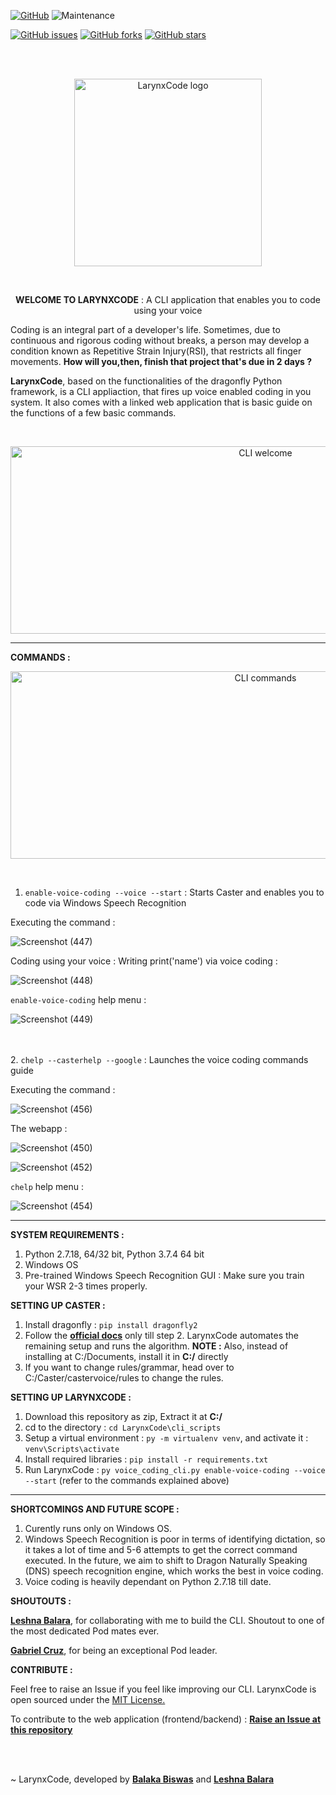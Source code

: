 [![GitHub](https://img.shields.io/github/license/MLH-Fellowship/LarynxCode)](https://github.com/MLH-Fellowship/LarynxCode/blob/master/LICENSE.txt)
![Maintenance](https://img.shields.io/maintenance/yes/2021)

[![GitHub issues](https://img.shields.io/github/issues/MLH-Fellowship/LarynxCode)](https://github.com/MLH-Fellowship/LarynxCode/issues)
[![GitHub forks](https://img.shields.io/github/forks/MLH-Fellowship/LarynxCode?style=social)](https://github.com/MLH-Fellowship/LarynxCode/network/members)
[![GitHub stars](https://img.shields.io/github/stars/MLH-Fellowship/LarynxCode?style=social)](https://github.com/MLH-Fellowship/LarynxCode/stargazers)

<br><br>

<p align="center">
       <img src="https://user-images.githubusercontent.com/49288068/107161201-2678fd00-69c1-11eb-9190-348f7a85b2c7.png" alt="LarynxCode logo" width="300" height="300" />
</p>

<br>

<p align="center">
   <strong>WELCOME TO LARYNXCODE</strong> : A CLI application that enables you to code using your voice
</p>

Coding is an integral part of a developer's life. Sometimes, due to continuous and rigorous coding without breaks, a person may develop a condition known as Repetitive Strain Injury(RSI), that restricts all finger movements. **How will you,then, finish that project that's due in 2 days ?**

**LarynxCode**, based on the functionalities of the dragonfly Python framework, is a CLI appliaction, that fires up voice enabled coding in you system. It also comes with a linked web application that is basic guide on the functions of a few basic commands.

<br>
<p align="center">
       <img src="https://user-images.githubusercontent.com/49288068/107162668-de5ed800-69ca-11eb-9830-fb67340d88b2.png" alt="CLI welcome" width="800" height="300" />
</p>

________________________________________________________________________________________________________________________________________________________________________

**COMMANDS :**

<p align="center">
       <img src="https://user-images.githubusercontent.com/49288068/107163484-bd4cb600-69cf-11eb-8919-1bea32e2a801.png" alt="CLI commands" width="800" height="300" />
</p>
<br>

1. ```enable-voice-coding --voice --start``` : Starts Caster and enables you to code via Windows Speech Recognition

Executing the command :

![Screenshot (447)](https://user-images.githubusercontent.com/49288068/107162897-24686b80-69cc-11eb-8b3e-fa755f57649d.png)

Coding using your voice : Writing print('name') via voice coding :

![Screenshot (448)](https://user-images.githubusercontent.com/49288068/107162928-61346280-69cc-11eb-8d15-a0c892ba0b30.png)

```enable-voice-coding``` help menu :

![Screenshot (449)](https://user-images.githubusercontent.com/49288068/107162964-a9ec1b80-69cc-11eb-80e1-dc65cbe57817.png)

<br><br>
2. ```chelp --casterhelp --google``` : Launches the voice coding commands guide

Executing the command :

![Screenshot (456)](https://user-images.githubusercontent.com/49288068/107163434-778fed80-69cf-11eb-9357-17f2aaa73624.png)

The webapp :

![Screenshot (450)](https://user-images.githubusercontent.com/49288068/107163456-90989e80-69cf-11eb-997d-5a68a173e50d.png)

![Screenshot (452)](https://user-images.githubusercontent.com/49288068/107163454-8ecedb00-69cf-11eb-8256-df129e9e78ce.png)

```chelp``` help menu :

![Screenshot (454)](https://user-images.githubusercontent.com/49288068/107163466-a4dc9b80-69cf-11eb-900a-f7287f92a37c.png)

________________________________________________________________________________________________________________________________________________________________________

**SYSTEM REQUIREMENTS :**

1. Python 2.7.18, 64/32 bit, Python 3.7.4 64 bit
2. Windows OS
3. Pre-trained Windows Speech Recognition GUI : Make sure you train your WSR 2-3 times properly.

**SETTING UP CASTER :**

1. Install dragonfly : ```pip install dragonfly2```
2. Follow the **[official docs](https://caster.readthedocs.io/en/latest/readthedocs/Installation/Windows/Windows_Speech_Recognition/)** only till step 2. LarynxCode automates the remaining setup and runs the algorithm. **NOTE :** Also, instead of installing at C:/Documents, install it in **C:/** directly
3. If you want to change rules/grammar, head over to C:/Caster/castervoice/rules to change the rules.

**SETTING UP LARYNXCODE :**

1. Download this repository as zip, Extract it at **C:/**
2. cd to the directory : ```cd LarynxCode\cli_scripts```
3. Setup a virtual environment : ```py -m virtualenv venv```, and activate it : ```venv\Scripts\activate```
4. Install required libraries : ```pip install -r requirements.txt```
5. Run LarynxCode : ```py voice_coding_cli.py enable-voice-coding --voice --start```  (refer to the commands explained above)

________________________________________________________________________________________________________________________________________________________________________

**SHORTCOMINGS AND FUTURE SCOPE :**

1. Curently runs only on Windows OS.
2. Windows Speech Recognition is poor in terms of identifying dictation, so it takes a lot of time and 5-6 attempts to get the correct command executed. In the future, we aim to shift to Dragon Naturally Speaking (DNS) speech recognition engine, which works the best in voice coding.
3. Voice coding is heavily dependant on Python 2.7.18 till date.

**SHOUTOUTS :**

**[Leshna Balara](https://github.com/leshnabalara)**, for collaborating with me to build the CLI. Shoutout to one of the most dedicated Pod mates ever.

**[Gabriel Cruz](https://github.com/gmelodie)**, for being an exceptional Pod leader. 

**CONTRIBUTE :**

Feel free to raise an Issue if you feel like improving our CLI. LarynxCode is open sourced under the [MIT License.](https://github.com/MLH-Fellowship/LarynxCode/blob/main/LICENSE)

To contribute to the web application (frontend/backend) : **[Raise an Issue at this repository](https://github.com/BALaka-18/LarynxCode_Guide_webapp)**

<br><br>

~ LarynxCode, developed by **[Balaka Biswas](https://github.com/BALaka-18)** and **[Leshna Balara](https://github.com/leshnabalara)**
